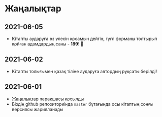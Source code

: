 # Жаңалықтар

## 2021-06-05

* Кітапты аударуға өз үлесін қосамын дейтін, гугл форманы толтырып қойған адамдардың саны - **189**! 🤩

## 2021-06-02

* Кітапты толығымен қазақ тіліне аударуға автордың рұқсаты берілді!

## 2021-06-01

* [Жаңалықтар](zhanalyqtar.md) парақшасы қосылды
* Біздің github репозиториінда `master` бұтағында осы кітаптың соңғы версиясы жарияланады

